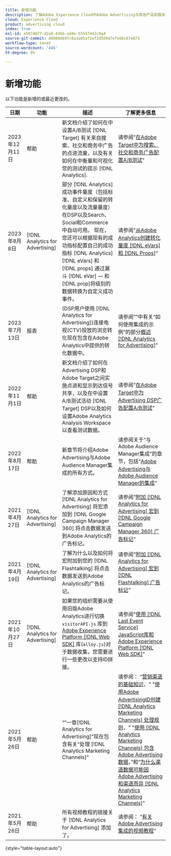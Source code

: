 ```yaml
---
title: 新增功能
description: 了解Adobe Experience Cloud中Adobe Advertising与其他产品和服务之间的集成更新。
cloud: Experience Cloud
product: advertising cloud
index: true
exl-id: e5874077-d2a8-43bb-ad4e-55547442c8a4
source-git-commit: d8980d697c0a3a05af2ef2d5d947efe68c67e073
workflow-type: tm+mt
source-wordcount: '445'
ht-degree: 0%

---
```


# 新增功能

以下功能是新增的或最近更改的。

| 日期 | 功能 | 描述 | 了解更多信息 |
| ---- | ------- | ----------- | -------------------- |
| 2023年12月11日 | 帮助 | 新文档介绍了如何在中设置A/B测试 [!DNL Target] 有关来自搜索、社交和商务中广告的点进流量，以及有关如何在中衡量和可视化您的测试的提示 [!DNL Analytics]. | 请参阅&quot;[在Adobe Target中为搜索、社交和商务广告配置A/B测试](/help/integrations/target/ab-tests-search.md)“ |
| 2023年8月8日 | [!DNL Analytics for Advertising] | 部分 [!DNL Analytics] 成功事件量度（包括标准、自定义和保留的转化量度以及流量量度）在DSP以及Search、Social和Commerce中自动可用。 现在，您还可以根据现有的成功指标配置自己的成功指标 [!DNL Analytics] [!DNL eVars] 和 [!DNL props] 通过漏斗 [!DNL eVar] — 和 [!DNL prop]将级别的数据转换为自定义成功事件。 | 请参阅&quot;[从Adobe Analytics创建转化量度 [!DNL eVars] 和 [!DNL Props]](/help/integrations/analytics/conversion-metrics-from-evars.md)“ |
| 2023年7月13日 | 报表 | (DSP用户使用 [!DNL Analytics for Advertising])连接电视(CTV)投放的浏览转化现在包含在Adobe Analytics中提供的转化数据中。 | 请参阅“”中有关“如何使用集成的示例”的部分[概述 [!DNL Analytics for Advertising]](/help/integrations/analytics/overview.md#integration-examples)“ |
| 2022年11月1日 | 帮助 | 新文档介绍了如何在Advertising DSP和Adobe Target之间实施点进和显示到达信号共享，以及在中设置A/B测试活动 [!DNL Target] DSP以及如何设置Adobe Analytics Analysis Workspace以查看测试数据。 | 请参阅&quot;[在Adobe Target中为Advertising DSP广告配置A/B测试](/help/integrations/target/ab-tests-dsp.md)“ |
| 2022年8月17日 | 帮助 | 新章节将介绍Adobe Advertising与Adobe Audience Manager集成的所有方式。 | 请参阅关于“与Adobe Audience Manager集成”的章节，包括“[Adobe Advertising与Adobe Audience Manager的集成](/help/integrations/audience-manager/overview.md)“ |
| 2021年4月27日 | [!DNL Analytics for Advertising] | 了解添加原因和方式 [!DNL Analytics for Advertising] 将宏添加到 [!DNL Google Campaign Manager 360] 将点击数据发送到Adobe Analytics的广告标记。 | 请参阅&quot;[附加 [!DNL Analytics for Advertising] 宏到 [!DNL Google Campaign Manager 360] 广告标记](/help/integrations/analytics/macros-google-campaign-manager.md)“ |
| 2021年4月19日 | [!DNL Analytics for Advertising] | 了解为什么以及如何将宏附加到您的 [!DNL Flashtalking] 将点击数据发送到Adobe Analytics的广告标记。 | 请参阅&quot;[附加 [!DNL Analytics for Advertising] 宏到 [!DNL Flashtalking] 广告标记](/help/integrations/analytics/macros-flashtalking.md)“ |
| 2021年10月27日 | [!DNL Analytics for Advertising] | 如果您的组织需要从使用旧版Adobe Analytics进行切换 `visitorAPI.js` 库到 [Adobe Experience Platform [!DNL Web SDK]](https://experienceleague.adobe.com/docs/experience-platform/edge/home.html) 库(`alloy.js`)对于数据收集，您需要进行一些更改以支持ID拼接。 | 请参阅&quot;[使用 [!DNL Last Event Service] JavaScript库和Adobe Experience Platform [!DNL Web SDK]](/help/integrations/analytics/web-sdk.md)“ |
| 2021年5月26日 | 帮助 | “”一章[!DNL Analytics for Advertising]”现在包含有关“处理 [!DNL Analytics Marketing Channels]“ | 请参阅： “[营销渠道的基础知识](/help/integrations/analytics/marketing-channels/mc-overview.md)，&quot; &quot;[使用Adobe AdvertisingID创建 [!DNL Analytics Marketing Channels] 处理规则](/help/integrations/analytics/marketing-channels/mc-ids.md)，&quot; &quot;[使用 [!DNL Analytics Marketing Channels] 包含Adobe Advertising数据](/help/integrations/analytics/marketing-channels/mc-ac-data.md)，”和“[为什么渠道数据可能因Adobe Advertising和渠道而异 [!DNL Analytics Marketing Channels]](/help/integrations/analytics/marketing-channels/mc-data-variances.md)“ |
| 2021年5月26日 | 帮助 | 所有视频教程的链接关于 [!DNL Analytics for Advertising] 添加了。 | 请参阅： “[有关Adobe Advertising集成的视频教程](https://experienceleague.adobe.com/docs/advertising-learn/tutorials/overview.html)“ |

{style="table-layout:auto"}

<!-- At some point, just make this an overview page instead?

Adobe Advertising is integrated with the following Adobe Experience Cloud products:

* [Adobe Analytics](/help/integrations/analytics/overview.md)

* Adobe Audience Manager

* Adobe Campaign (Adobe Advertising Search only)

 -->
